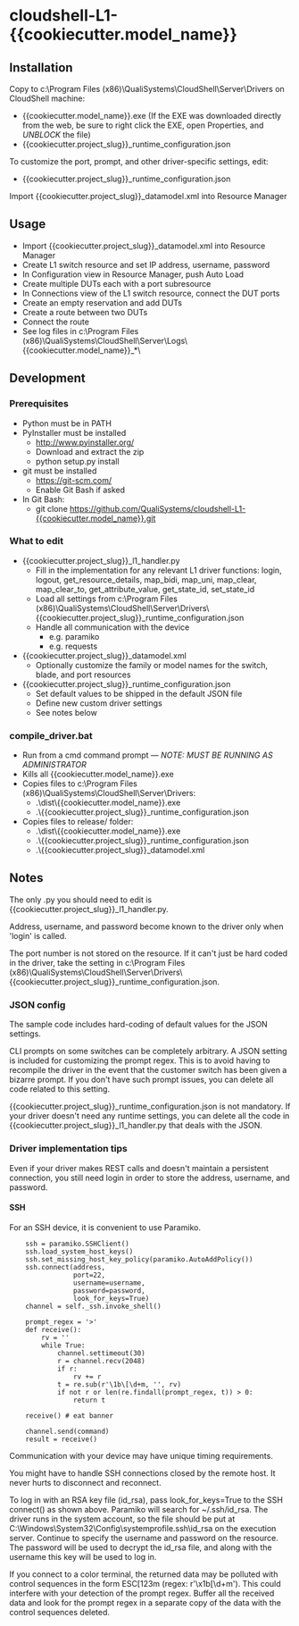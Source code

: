 # cloudshell-L1-{{cookiecutter.model_name}}

## Installation
Copy to c:\Program Files (x86)\QualiSystems\CloudShell\Server\Drivers on CloudShell machine:
- {{cookiecutter.model_name}}.exe (If the EXE was downloaded directly from the web, be sure to right click the EXE, open Properties, and *UNBLOCK* the file)
- {{cookiecutter.project_slug}}_runtime_configuration.json

To customize the port, prompt, and other driver-specific settings, edit:
- {{cookiecutter.project_slug}}_runtime_configuration.json

Import {{cookiecutter.project_slug}}_datamodel.xml into Resource Manager

## Usage
- Import {{cookiecutter.project_slug}}_datamodel.xml into Resource Manager
- Create L1 switch resource and set IP address, username, password
- In Configuration view in Resource Manager, push Auto Load
- Create multiple DUTs each with a port subresource
- In Connections view of the L1 switch resource, connect the DUT ports
- Create an empty reservation and add DUTs
- Create a route between two DUTs
- Connect the route
- See log files in c:\Program Files (x86)\QualiSystems\CloudShell\Server\Logs\\{{cookiecutter.model_name}}_*\


## Development

### Prerequisites
- Python must be in PATH
- PyInstaller must be installed
  - http://www.pyinstaller.org/
  - Download and extract the zip
  - python setup.py install
- git must be installed
  - https://git-scm.com/
  - Enable Git Bash if asked
- In Git Bash:
  - git clone https://github.com/QualiSystems/cloudshell-L1-{{cookiecutter.model_name}}.git


### What to edit
- {{cookiecutter.project_slug}}_l1_handler.py
  - Fill in the implementation for any relevant L1 driver functions: login, logout, get_resource_details, map_bidi, map_uni, map_clear, map_clear_to, get_attribute_value, get_state_id, set_state_id
  - Load all settings from c:\Program Files (x86)\QualiSystems\CloudShell\Server\Drivers\\{{cookiecutter.project_slug}}_runtime_configuration.json
  - Handle all communication with the device
    - e.g. paramiko
    - e.g. requests
- {{cookiecutter.project_slug}}_datamodel.xml
  - Optionally customize the family or model names for the switch, blade, and port resources 
- {{cookiecutter.project_slug}}_runtime_configuration.json
  - Set default values to be shipped in the default JSON file
  - Define new custom driver settings
  - See notes below

### compile_driver.bat
- Run from a cmd command prompt &mdash; *NOTE: MUST BE RUNNING AS ADMINISTRATOR*
- Kills all {{cookiecutter.model_name}}.exe 
- Copies files to c:\Program Files (x86)\QualiSystems\CloudShell\Server\Drivers:
  - .\dist\\{{cookiecutter.model_name}}.exe
  - .\\{{cookiecutter.project_slug}}_runtime_configuration.json
- Copies files to release/ folder:
  - .\dist\\{{cookiecutter.model_name}}.exe
  - .\\{{cookiecutter.project_slug}}_runtime_configuration.json
  - .\\{{cookiecutter.project_slug}}_datamodel.xml

## Notes

The only .py you should need to edit is {{cookiecutter.project_slug}}_l1_handler.py.

Address, username, and password become known to the driver only when 'login' is called. 

The port number is not stored on the resource. If it can't just be hard coded in the driver, take the setting in c:\Program Files (x86)\QualiSystems\CloudShell\Server\Drivers\\{{cookiecutter.project_slug}}_runtime_configuration.json.

### JSON config
The sample code includes hard-coding of default values for the JSON settings.

CLI prompts on some switches can be completely arbitrary. A JSON setting is included for customizing the prompt regex. This is to avoid having to recompile the driver in the event that the customer switch has been given a bizarre prompt. If you don't have such prompt issues, you can delete all code related to this setting.

{{cookiecutter.project_slug}}_runtime_configuration.json is not mandatory. If your driver doesn't need any runtime settings, you can delete all the code in {{cookiecutter.project_slug}}_l1_handler.py that deals with the JSON.

### Driver implementation tips

Even if your driver makes REST calls and doesn't maintain a persistent connection, you still need login in order to store the address, username, and password.   

#### SSH

For an SSH device, it is convenient to use Paramiko.

        ssh = paramiko.SSHClient()
        ssh.load_system_host_keys()
        ssh.set_missing_host_key_policy(paramiko.AutoAddPolicy())
        ssh.connect(address,
                    port=22,
                    username=username,
                    password=password,
                    look_for_keys=True)
        channel = self._ssh.invoke_shell()
        
        prompt_regex = '>'
        def receive():
            rv = ''
            while True:
                channel.settimeout(30)
                r = channel.recv(2048)
                if r:
                    rv += r
                t = re.sub(r'\1b\[\d+m, '', rv)
                if not r or len(re.findall(prompt_regex, t)) > 0:
                    return t

        receive() # eat banner
        
        channel.send(command)
        result = receive()

Communication with your device may have unique timing requirements. 

You might have to handle SSH connections closed by the remote host. It never hurts to disconnect and reconnect.

To log in with an RSA key file (id_rsa), pass look_for_keys=True to the SSH connect() as shown above. Paramiko will search for ~/.ssh/id_rsa. The driver runs in the system account, so the file should be put at C:\Windows\System32\Config\systemprofile\.ssh\id_rsa on the execution server. Continue to specify the username and password on the resource. The password will be used to decrypt the id_rsa file, and along with the username this key will be used to log in.   

If you connect to a color terminal, the returned data may be polluted with control sequences in the form ESC[123m (regex: r'\x1b\[\d+m'). This could interfere with your detection of the prompt regex. Buffer all the received data and look for the prompt regex in a separate copy of the data with the control sequences deleted.


